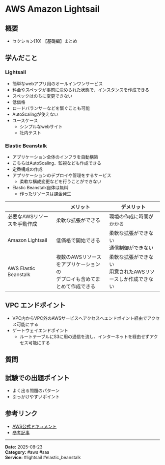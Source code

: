 # AWS Amazon Lightsail

## 概要

- セクション[10] 【基礎編】まとめ

## 学んだこと

### Lightsail

- 簡単なwebアプリ用のオールインワンサービス
- 料金やスペックが事前に決められた状態で、インスタンスを作成できる
- スペックはのちに変更できない
- 低価格
- ロードバランサーなどを繋ぐことも可能
- AutoScalingが使えない
- ユースケース
  - シンプルなwebサイト
  - 社内テスト

### Elastic Beanstalk

- アプリケーション全体のインフラを自動構築
- こちらはAutoScaling、監視なども作成できる
- 定番構成の作成
- アプリケーションのデプロイや管理をするサービス
  - 柔軟な構成変更などを行うことができない
- Elastic Beanstalk自体は無料
  - 作ったリソースは課金発生

||メリット|デメリット|
|----|----|----|
|必要なAWSリソースを手動作成|柔軟な拡張ができる|環境の作成に時間がかかる|
|Amazon Lightsail|低価格で開始できる|柔軟な拡張ができない<br>通信制御ができない|
|AWS Elastic Beanstalk|複数のAWSリソースをアプリケーションの<br>デプロイも含めてまとめて作成できる|柔軟な拡張ができない<br>用意されたAWSリソースしか作成できない|

## VPC エンドポイント

- VPC内からVPC外のAWSサービスへアクセスへエンドポイント経由でアクセス可能にする
- ゲートウェイエンドポイント
  - ルートテーブルにS3に用の通信を流し、インターネットを経由せずアクセス可能にする

## 質問

## 試験での出題ポイント

- よく出る問題のパターン
- 引っかけやすいポイント

## 参考リンク

- [AWS公式ドキュメント](URL)
- [参考記事](URL)

---
**Date:** 2025-08-23  
**Category:** #aws #saa  
**Service:** #lightsail #elastic_beanstalk

